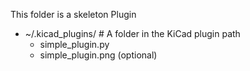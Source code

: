 This folder is a skeleton Plugin

+ ~/.kicad_plugins/ # A folder in the KiCad plugin path
    - simple_plugin.py
    - simple_plugin.png (optional)
